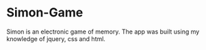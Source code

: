 # Simon-Game

Simon is an electronic game of memory. The app was built using my knowledge of jquery, css and html.
